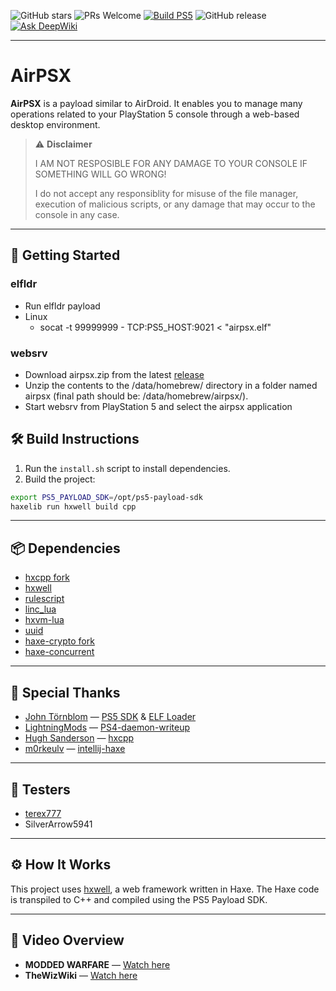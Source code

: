 ![GitHub stars](https://img.shields.io/github/stars/barisyild/airpsx)
![PRs Welcome](https://img.shields.io/badge/PRs-welcome-brightgreen.svg)
[![Build PS5](https://github.com/barisyild/airpsx/actions/workflows/build-ps5.yml/badge.svg)](https://github.com/barisyild/airpsx/actions/workflows/build-ps5.yml)
![GitHub release](https://img.shields.io/github/v/release/barisyild/airpsx)
[![Ask DeepWiki](https://deepwiki.com/badge.svg)](https://deepwiki.com/barisyild/airpsx)

---

# AirPSX

**AirPSX** is a payload similar to AirDroid. It enables you to manage many operations related to your PlayStation 5 console through a web-based desktop environment.

> ⚠️ **Disclaimer**
>
> I AM NOT RESPOSIBLE FOR ANY DAMAGE TO YOUR CONSOLE IF SOMETHING WILL GO WRONG!
> 
> I do not accept any responsiblity for misuse of the file manager, execution of malicious scripts, or any damage that may occur to the console in any case.

---

## 🚀 Getting Started

### elfldr
- Run elfldr payload
- Linux
  - socat -t 99999999 - TCP:PS5_HOST:9021 < "airpsx.elf"

### websrv
- Download airpsx.zip from the latest [release](https://github.com/barisyild/airpsx/releases)
- Unzip the contents to the /data/homebrew/ directory in a folder named airpsx (final path should be: /data/homebrew/airpsx/).
- Start websrv from PlayStation 5 and select the airpsx application

## 🛠️ Build Instructions

1. Run the `install.sh` script to install dependencies.
2. Build the project:

```sh
export PS5_PAYLOAD_SDK=/opt/ps5-payload-sdk
haxelib run hxwell build cpp
```

---

## 📦 Dependencies

* [hxcpp fork](https://github.com/barisyild/hxcpp/tree/ps5-payload)
* [hxwell](https://github.com/hxwell/hxwell)
* [rulescript](https://github.com/Kriptel/RuleScript)
* [linc_lua](https://github.com/kevinresol/linc_lua)
* [hxvm-lua](https://github.com/kevinresol/hxvm-lua)
* [uuid](https://github.com/flashultra/uuid)
* [haxe-crypto fork](https://github.com/barisyild/haxe-crypto)
* [haxe-concurrent](https://github.com/vegardit/haxe-concurrent)

---

## 🙏 Special Thanks

* [John Törnblom](https://github.com/john-tornblom) — [PS5 SDK](https://github.com/ps5-payload-dev/sdk) & [ELF Loader](https://github.com/ps5-payload-dev/elfldr)
* [LightningMods](https://github.com/LightningMods) — [PS4-daemon-writeup](https://github.com/LightningMods/PS4-daemon-writeup)
* [Hugh Sanderson](https://github.com/hughsando) — [hxcpp](https://github.com/HaxeFoundation/hxcpp)
* [m0rkeulv](https://github.com/m0rkeulv) — [intellij-haxe](https://github.com/HaxeFoundation/intellij-haxe)
---

## 🧪 Testers

* [terex777](https://x.com/TeRex777_)
* SilverArrow5941

---

## ⚙️ How It Works

This project uses [hxwell](https://github.com/hxwell/hxwell), a web framework written in Haxe. The Haxe code is transpiled to C++ and compiled using the PS5 Payload SDK.

---

## 🎥 Video Overview

* **MODDED WARFARE** — [Watch here](https://www.youtube.com/watch?v=cH7Jx-7Mn4k)
* **TheWizWiki** — [Watch here](https://www.youtube.com/watch?v=ZxOezdneSHg)
